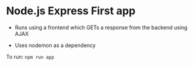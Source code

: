 <h1>Node.js Express First app</h1>

- Runs using a frontend which GETs a response from the backend using AJAX

- Uses nodemon as a dependency

To run:
```npm run app```